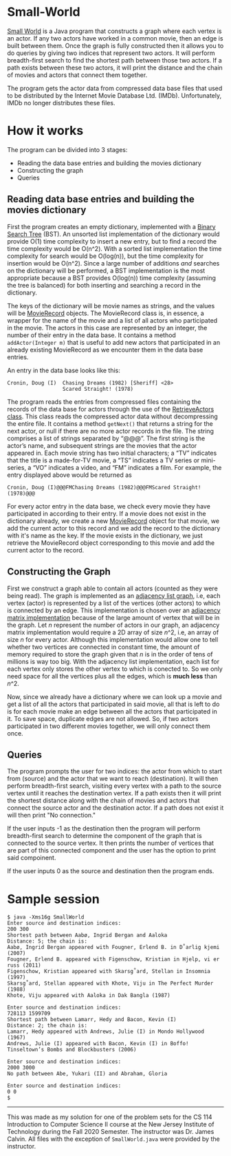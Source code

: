 # Small-World
[Small World](/SmallWorld.java) is a Java program that constructs a graph where each vertex is an actor. If any two actors have worked in a common movie,
then an edge is built between them. Once the graph is fully constructed then it allows you to do queries by giving two indices
that represent two actors. It will perform breadth-first search to find the shortest path between those two actors.
If a path exists between these two actors, it will print the distance and the chain of movies and actors that connect them together.

The program gets the actor data from compressed data base files that used to be distributed by the Internet Movie Database Ltd. (IMDb).
Unfortunately, IMDb no longer distributes these files.

# How it works
The program can be divided into 3 stages:
- Reading the data base entries and building the movies dictionary
- Constructing the graph
- Queries
## Reading data base entries and building the movies dictionary
First the program creates an empty dictionary, implemented with a [Binary Search Tree](/BST.java) (BST).
An unsorted list implementation of the dictionary would provide O(1) time complexity to insert a new entry,
but to find a record the time complexity would be O(n^2). With a sorted list implementation the time complexity for
search would be O(log(n)), but the time complexity for insertion would be O(n^2). 
Since a large number of additions *and* searches on the
dictionary will be performed, a BST implementation is the most appropriate because
a BST provides O(log(n)) time complexity (assuming the tree is balanced) for both inserting and searching a record in the dictionary.

The keys of the dictionary will be movie names as strings, and the values will be [MovieRecord](/MovieRecord.java) objects.
The MovieRecord class is, in essence, a wrapper for the name of the movie and a list of all actors who participated in the movie.
The actors in this case are represented by an integer, the number of their entry in the data base. It contains a method `addActor(Integer m)` that is useful to
add new actors that participated in an already existing MovieRecord as we encounter them in the data base entries.

An entry in the data base looks like this:
```
Cronin, Doug (I)  Chasing Dreams (1982) [Sheriff] <28>
                  Scared Straight! (1978)
```
The program reads the entries from compressed files containing the records of the data base
for actors through the use of the [RetrieveActors class](/RetrieveActors.java).
This class reads the compressed actor data without decompressing
the entire file. It contains a method `getNext()` that returns a string for the next
actor, or null if there are no more actor records in the file. The string comprises
a list of strings separated by “@@@”. The first string is the actor’s name, and
subsequent strings are the movies that the actor appeared in. Each movie string
has two initial characters; a “TV” indicates that the title is a made-for-TV movie,
a “TS” indicates a TV series or mini-series, a “VO” indicates a video, and “FM”
indicates a film.
For example, the entry displayed above would be returned as
```
Cronin, Doug (I)@@@FMChasing Dreams (1982)@@@FMScared Straight! (1978)@@@
```
For every actor entry in the data base, we check every movie they have participated in according to their entry.
If a movie does not exist in the dictionary already, we create a new [MovieRecord](/MovieRecord.java) object for that movie,
we add the current actor to this record and we add the record to the dictionary with it's name as the key. If the movie 
exists in the dictionary, we just retrieve the MovieRecord object corresponding to this movie and add the current actor
to the record.

## Constructing the Graph
First we construct a graph able to contain all actors (counted as they were being read).
The graph is implemented as an [adjacency list graph](/Graphl.java), i.e, each vertex (actor)
is represented by a list of the vertices (other actors) to which is connected by an edge.
This implementation is chosen over an [adjacency matrix implementation](/Graphm.java) because of the 
large amount of vertex that will be in the graph. Let *n* represent the number of actors in our graph,
an adjacency matrix implementation would require a 2D array of size *n*^2, i.e, an array of size
*n* for every actor. Although this implementation would allow one to tell whether two vertices are connected
in constant time, the amount of memory required to store the graph given that *n* is in the order of tens
of millions is way too big. With the adjacency list implementation, each list for each vertex only stores
the other vertex to which is conected to. So we only need space for all the vertices plus 
all the edges, which is **much less** than *n*^2.

Now, since we already have a dictionary where we can look up a movie and get a list of all the actors that participated in said movie,
all that is left to do is for each movie make an edge between all the actors that participated in it. To save space, duplicate edges are not
allowed. So, if two actors participated in two different movies together, we will only connect them once.

## Queries
The program prompts the user for two indices: the actor from which to start from (source) and the actor that we want to reach (destination).
It will then perform breadth-first search, visiting every vertex with a path to the source vertex until it reaches the destination
vertex. If a path exists then it will print the shortest distance along with the chain of movies and actors that connect the source actor and the destination actor.
If a path does not exist it will then print "No connection."

If the user inputs -1 as the destination then the program will perform breadth-first search to determine the component of the graph that
is connected to the source vertex. It then prints the number of vertices that are part of this connected component and the user has the 
option to print said compoinent.

If the user inputs 0 as the source and destination then the program ends.

# Sample session
```
$ java -Xms16g SmallWorld
Enter source and destination indices:
200 300
Shortest path between Aabø, Ingrid Bergan and Aaloka
Distance: 5; the chain is:
Aabø, Ingrid Bergan appeared with Fougner, Erlend B. in D˚arlig kjemi (2007)
Fougner, Erlend B. appeared with Figenschow, Kristian in Hjelp, vi er russ (2011)
Figenschow, Kristian appeared with Skarsg˚ard, Stellan in Insomnia (1997)
Skarsg˚ard, Stellan appeared with Khote, Viju in The Perfect Murder (1988)
Khote, Viju appeared with Aaloka in Dak Bangla (1987)

Enter source and destination indices:
728113 1599709
Shortest path between Lamarr, Hedy and Bacon, Kevin (I)
Distance: 2; the chain is:
Lamarr, Hedy appeared with Andrews, Julie (I) in Mondo Hollywood (1967)
Andrews, Julie (I) appeared with Bacon, Kevin (I) in Boffo! Tinseltown’s Bombs and Blockbusters (2006)

Enter source and destination indices:
2000 3000
No path between Abe, Yukari (II) and Abraham, Gloria

Enter source and destination indices:
0 0
$
```
---
This was made as my solution for one of the problem sets for the CS 114 Introduction to Computer Science II course at the New Jersey Institute of Technology
during the Fall 2020 Semester. The instructor was Dr. James Calvin. All files with the exception of `SmallWorld.java` were provided by the instructor.
